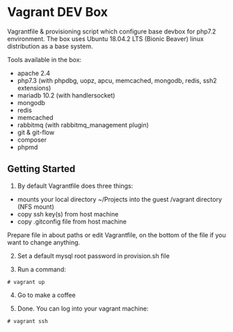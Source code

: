 # Vagrant DEV Box

Vagrantfile & provisioning script which configure base devbox for php7.2 environment. The box uses Ubuntu 18.04.2 LTS (Bionic Beaver) linux distribution as a base system.

Tools available in the box:
- apache 2.4
- php7.3 (with phpdbg, uopz, apcu, memcached, mongodb, redis, ssh2 extensions)
- mariadb 10.2 (with handlersocket)
- mongodb 
- redis
- memcached
- rabbitmq (with rabbitmq_management plugin)
- git & git-flow 
- composer
- phpmd

## Getting Started

1. By default Vagrantfile does three things:
  - mounts your local directory ~/Projects into the guest /vagrant directory (NFS mount)  
  - copy ssh key(s) from host machine
  - copy .gitconfig file from host machine

  Prepare file in about paths or edit Vagrantfile, on the bottom of the file if you want to change anything.

2. Set a default mysql root password in provision.sh file

3. Run a command:

```
# vagrant up
```

4. Go to make a coffee

5. Done. You can log into your vagrant machine:
```
# vagrant ssh
```


